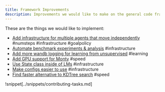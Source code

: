 ```yaml
---
title: Framework Improvements
description: Improvements we would like to make on the general code framework.
---
```

These are the things we would like to implement:

- [Add infrastructure for multiple agents that move independently](framework-improvements/add-infrastructure-for-multiple-agents-that-move-independently.md) #numsteps #infrastructure #goalpolicy
- [Automate benchmark experiments & analysis](framework-improvements/automate-benchmark-experiments-analysis.md) #infrastructure
- [Add more wandb logging for learning from unsupervised](framework-improvements/add-more-wandb-logging-for-learning-unsupervised.md) #learning
- [Add GPU support for Monty](framework-improvements/add-gpu-support-for-monty.md) #speed
- [Use State class inside of LMs](framework-improvements/use-state-class-inside-of-lms.md) #infrastructure
- [Make configs easier to use](framework-improvements/make-configs-easier-to-use.md) #infrastructure
- [Find faster alternative to KDTree search](framework-improvements/find-faster-alternative-to-kdtree-search.md) #speed

!snippet[../snippets/contributing-tasks.md]